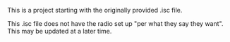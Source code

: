 This is a project starting with the originally provided .isc file.  

This .isc file does not have the radio set up "per what they say they want".  This may be updated
at a later time.
